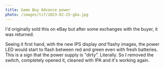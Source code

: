 ```yaml
---
title: Game Boy Advance power
photo: /images/tif/2023-02-25-gba.jpg
---
```


I'd originally sold this on eBay but after some exchanges with the buyer, it was returned.

Seeing it first hand, with the new IPS display *and* flashy images, the power LED would start to flash between red and green even with fresh batteries. This is a sign that the power supply is "dirty". Literally. So I removed the switch, completely opened it, cleaned with IPA and it's working again.
